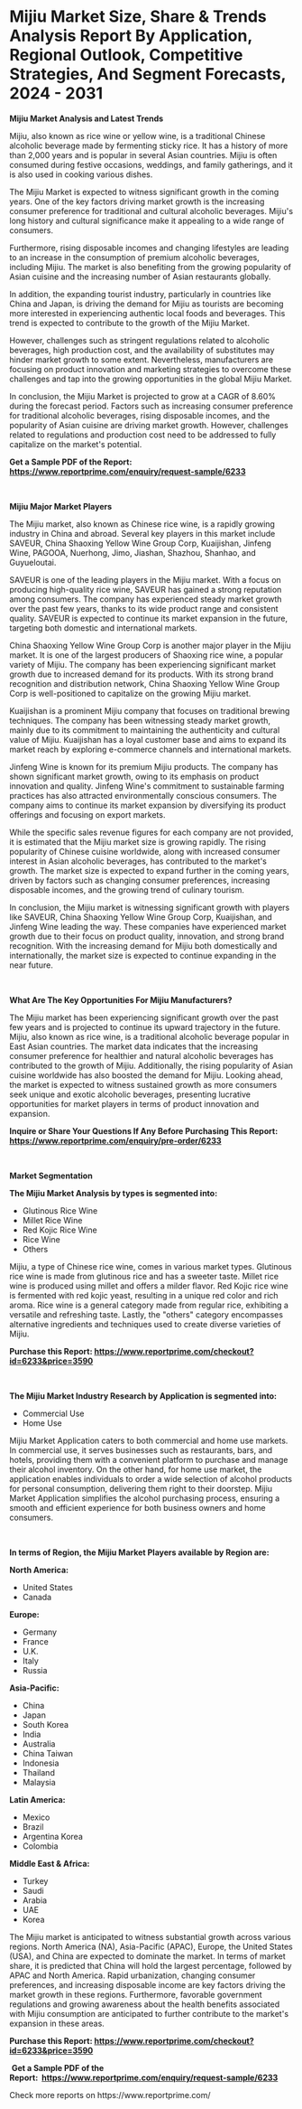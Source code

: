 <p><h1>Mijiu Market Size, Share & Trends Analysis Report By Application, Regional Outlook, Competitive Strategies, And Segment Forecasts, 2024 - 2031</h1></p><p><strong>Mijiu Market Analysis and Latest Trends</strong></p>
<p><p>Mijiu, also known as rice wine or yellow wine, is a traditional Chinese alcoholic beverage made by fermenting sticky rice. It has a history of more than 2,000 years and is popular in several Asian countries. Mijiu is often consumed during festive occasions, weddings, and family gatherings, and it is also used in cooking various dishes.</p><p>The Mijiu Market is expected to witness significant growth in the coming years. One of the key factors driving market growth is the increasing consumer preference for traditional and cultural alcoholic beverages. Mijiu's long history and cultural significance make it appealing to a wide range of consumers.</p><p>Furthermore, rising disposable incomes and changing lifestyles are leading to an increase in the consumption of premium alcoholic beverages, including Mijiu. The market is also benefiting from the growing popularity of Asian cuisine and the increasing number of Asian restaurants globally.</p><p>In addition, the expanding tourist industry, particularly in countries like China and Japan, is driving the demand for Mijiu as tourists are becoming more interested in experiencing authentic local foods and beverages. This trend is expected to contribute to the growth of the Mijiu Market.</p><p>However, challenges such as stringent regulations related to alcoholic beverages, high production cost, and the availability of substitutes may hinder market growth to some extent. Nevertheless, manufacturers are focusing on product innovation and marketing strategies to overcome these challenges and tap into the growing opportunities in the global Mijiu Market.</p><p>In conclusion, the Mijiu Market is projected to grow at a CAGR of 8.60% during the forecast period. Factors such as increasing consumer preference for traditional alcoholic beverages, rising disposable incomes, and the popularity of Asian cuisine are driving market growth. However, challenges related to regulations and production cost need to be addressed to fully capitalize on the market's potential.</p></p>
<p><strong>Get a Sample PDF of the Report:&nbsp; <a href="https://www.reportprime.com/enquiry/request-sample/6233">https://www.reportprime.com/enquiry/request-sample/6233</a></strong></p>
<p>&nbsp;</p>
<p><strong>Mijiu Major Market Players</strong></p>
<p><p>The Mijiu market, also known as Chinese rice wine, is a rapidly growing industry in China and abroad. Several key players in this market include SAVEUR, China Shaoxing Yellow Wine Group Corp, Kuaijishan, Jinfeng Wine, PAGOOA, Nuerhong, Jimo, Jiashan, Shazhou, Shanhao, and Guyueloutai.</p><p>SAVEUR is one of the leading players in the Mijiu market. With a focus on producing high-quality rice wine, SAVEUR has gained a strong reputation among consumers. The company has experienced steady market growth over the past few years, thanks to its wide product range and consistent quality. SAVEUR is expected to continue its market expansion in the future, targeting both domestic and international markets.</p><p>China Shaoxing Yellow Wine Group Corp is another major player in the Mijiu market. It is one of the largest producers of Shaoxing rice wine, a popular variety of Mijiu. The company has been experiencing significant market growth due to increased demand for its products. With its strong brand recognition and distribution network, China Shaoxing Yellow Wine Group Corp is well-positioned to capitalize on the growing Mijiu market.</p><p>Kuaijishan is a prominent Mijiu company that focuses on traditional brewing techniques. The company has been witnessing steady market growth, mainly due to its commitment to maintaining the authenticity and cultural value of Mijiu. Kuaijishan has a loyal customer base and aims to expand its market reach by exploring e-commerce channels and international markets.</p><p>Jinfeng Wine is known for its premium Mijiu products. The company has shown significant market growth, owing to its emphasis on product innovation and quality. Jinfeng Wine's commitment to sustainable farming practices has also attracted environmentally conscious consumers. The company aims to continue its market expansion by diversifying its product offerings and focusing on export markets.</p><p>While the specific sales revenue figures for each company are not provided, it is estimated that the Mijiu market size is growing rapidly. The rising popularity of Chinese cuisine worldwide, along with increased consumer interest in Asian alcoholic beverages, has contributed to the market's growth. The market size is expected to expand further in the coming years, driven by factors such as changing consumer preferences, increasing disposable incomes, and the growing trend of culinary tourism.</p><p>In conclusion, the Mijiu market is witnessing significant growth with players like SAVEUR, China Shaoxing Yellow Wine Group Corp, Kuaijishan, and Jinfeng Wine leading the way. These companies have experienced market growth due to their focus on product quality, innovation, and strong brand recognition. With the increasing demand for Mijiu both domestically and internationally, the market size is expected to continue expanding in the near future.</p></p>
<p>&nbsp;</p>
<p><strong>What Are The Key Opportunities For Mijiu Manufacturers?</strong></p>
<p><p>The Mijiu market has been experiencing significant growth over the past few years and is projected to continue its upward trajectory in the future. Mijiu, also known as rice wine, is a traditional alcoholic beverage popular in East Asian countries. The market data indicates that the increasing consumer preference for healthier and natural alcoholic beverages has contributed to the growth of Mijiu. Additionally, the rising popularity of Asian cuisine worldwide has also boosted the demand for Mijiu. Looking ahead, the market is expected to witness sustained growth as more consumers seek unique and exotic alcoholic beverages, presenting lucrative opportunities for market players in terms of product innovation and expansion.</p></p>
<p><strong>Inquire or Share Your Questions If Any Before Purchasing This Report: <a href="https://www.reportprime.com/enquiry/pre-order/6233">https://www.reportprime.com/enquiry/pre-order/6233</a></strong></p>
<p>&nbsp;</p>
<p><strong>Market Segmentation</strong></p>
<p><strong>The Mijiu Market Analysis by types is segmented into:</strong></p>
<p><ul><li>Glutinous Rice Wine</li><li>Millet Rice Wine</li><li>Red Kojic Rice Wine</li><li>Rice Wine</li><li>Others</li></ul></p>
<p><p>Mijiu, a type of Chinese rice wine, comes in various market types. Glutinous rice wine is made from glutinous rice and has a sweeter taste. Millet rice wine is produced using millet and offers a milder flavor. Red Kojic rice wine is fermented with red kojic yeast, resulting in a unique red color and rich aroma. Rice wine is a general category made from regular rice, exhibiting a versatile and refreshing taste. Lastly, the "others" category encompasses alternative ingredients and techniques used to create diverse varieties of Mijiu.</p></p>
<p><strong>Purchase this Report:&nbsp;<a href="https://www.reportprime.com/checkout?id=6233&price=3590">https://www.reportprime.com/checkout?id=6233&price=3590</a></strong></p>
<p>&nbsp;</p>
<p><strong>The Mijiu Market Industry Research by Application is segmented into:</strong></p>
<p><ul><li>Commercial Use</li><li>Home Use</li></ul></p>
<p><p>Mijiu Market Application caters to both commercial and home use markets. In commercial use, it serves businesses such as restaurants, bars, and hotels, providing them with a convenient platform to purchase and manage their alcohol inventory. On the other hand, for home use market, the application enables individuals to order a wide selection of alcohol products for personal consumption, delivering them right to their doorstep. Mijiu Market Application simplifies the alcohol purchasing process, ensuring a smooth and efficient experience for both business owners and home consumers.</p></p>
<p>&nbsp;</p>
<p><strong>In terms of Region, the Mijiu Market Players available by Region are:</strong></p>
<p>
    <p> <strong> North America: </strong>
        <ul>
            <li>United States</li>
            <li>Canada</li>
        </ul>
        </p> 
    <p> <strong> Europe: </strong>
        <ul>
            <li>Germany</li>
            <li>France</li>
            <li>U.K.</li>
            <li>Italy</li>
            <li>Russia</li>
        </ul>
        </p> 
    <p> <strong> Asia-Pacific: </strong>
        <ul>
            <li>China</li>
            <li>Japan</li>
            <li>South Korea</li>
            <li>India</li>
            <li>Australia</li>
            <li>China Taiwan</li>
            <li>Indonesia</li>
            <li>Thailand</li>
            <li>Malaysia</li>
        </ul>
        </p> 
    <p> <strong> Latin America: </strong>
        <ul>
            <li>Mexico</li>
            <li>Brazil</li>
            <li>Argentina Korea</li>
            <li>Colombia</li>
        </ul>
        </p> 
    <p> <strong> Middle East & Africa: </strong>
        <ul>
            <li>Turkey</li>
            <li>Saudi</li>
            <li>Arabia</li>
            <li>UAE</li>
            <li>Korea</li>
        </ul>
    </p>
    </p>
<p><p>The Mijiu market is anticipated to witness substantial growth across various regions. North America (NA), Asia-Pacific (APAC), Europe, the United States (USA), and China are expected to dominate the market. In terms of market share, it is predicted that China will hold the largest percentage, followed by APAC and North America. Rapid urbanization, changing consumer preferences, and increasing disposable income are key factors driving the market growth in these regions. Furthermore, favorable government regulations and growing awareness about the health benefits associated with Mijiu consumption are anticipated to further contribute to the market's expansion in these areas.</p></p>
<p><strong>Purchase this Report: <a href="https://www.reportprime.com/checkout?id=6233&price=3590">https://www.reportprime.com/checkout?id=6233&price=3590</a></strong></p>
<p>&nbsp;<strong>Get a Sample PDF of the Report:&nbsp;&nbsp;<a href="https://www.reportprime.com/enquiry/request-sample/6233">https://www.reportprime.com/enquiry/request-sample/6233</a></strong></p>
<p><strong></strong></p>
<p>Check more reports on https://www.reportprime.com/</p>